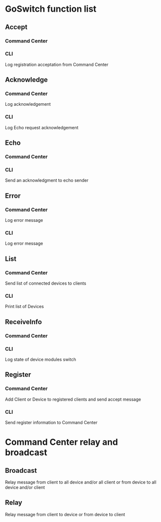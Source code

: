 # GoSwitch function list

## Accept
### Command Center
### CLI
Log registration acceptation from Command Center

## Acknowledge
### Command Center
Log acknowledgement
### CLI
Log Echo request acknowledgement

## Echo
### Command Center
### CLI
Send an acknowledgment to echo sender

## Error
### Command Center
Log error message
### CLI
Log error message

## List
### Command Center
Send list of connected devices to clients
### CLI
Print list of Devices

## ReceiveInfo
### Command Center
### CLI
Log state of device modules switch

## Register
### Command Center
Add Client or Device to registered clients and send accept message
### CLI
Send register information to Command Center

# Command Center relay and broadcast
## Broadcast
Relay message from client to all device and/or all client or from device to all device and/or client

## Relay
Relay message from client to device or from device to client
